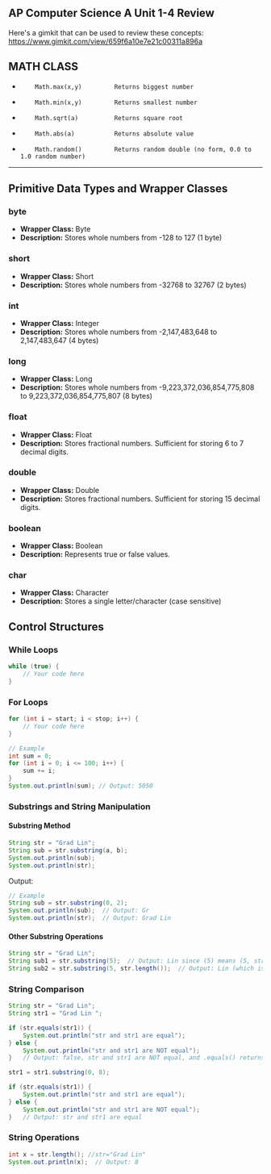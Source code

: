 ## AP Computer Science A Unit 1-4 Review

Here's a gimkit that can be used to review these concepts: https://www.gimkit.com/view/659f6a10e7e21c00311a896a

## MATH CLASS
-         Math.max(x,y)       	Returns biggest number
-         Math.min(x,y)         Returns smallest number
-         Math.sqrt(a)          Returns square root
-         Math.abs(a)           Returns absolute value
-         Math.random()       	Returns random double (no form, 0.0 to 1.0 random number)

---

## Primitive Data Types and Wrapper Classes

### byte

- **Wrapper Class:** Byte
- **Description:** Stores whole numbers from -128 to 127 (1 byte)

### short

- **Wrapper Class:** Short
- **Description:** Stores whole numbers from -32768 to 32767 (2 bytes)

### int

- **Wrapper Class:** Integer
- **Description:** Stores whole numbers from -2,147,483,648 to 2,147,483,647 (4 bytes)

### long

- **Wrapper Class:** Long
- **Description:** Stores whole numbers from -9,223,372,036,854,775,808 to 9,223,372,036,854,775,807 (8 bytes)

### float

- **Wrapper Class:** Float
- **Description:** Stores fractional numbers. Sufficient for storing 6 to 7 decimal digits.

### double

- **Wrapper Class:** Double
- **Description:** Stores fractional numbers. Sufficient for storing 15 decimal digits.

### boolean

- **Wrapper Class:** Boolean
- **Description:** Represents true or false values.

### char

- **Wrapper Class:** Character
- **Description:** Stores a single letter/character (case sensitive)

## Control Structures

### While Loops

```java
while (true) {
    // Your code here
}
```

### For Loops

```java
for (int i = start; i < stop; i++) {
    // Your code here
}

// Example
int sum = 0;
for (int i = 0; i <= 100; i++) {
    sum += i;
}
System.out.println(sum); // Output: 5050
```

### Substrings and String Manipulation

#### Substring Method

```java
String str = "Grad Lin";
String sub = str.substring(a, b);
System.out.println(sub);
System.out.println(str);
```

Output:

```java
// Example
String sub = str.substring(0, 2);
System.out.println(sub);  // Output: Gr
System.out.println(str);  // Output: Grad Lin
```

#### Other Substring Operations

```java
String str = "Grad Lin";
String sub1 = str.substring(5);  // Output: Lin since (5) means (5, str.length().
String sub2 = str.substring(5, str.length());  // Output: Lin (which is the same as above)
```

### String Comparison

```java
String str = "Grad Lin";
String str1 = "Grad Lin ";

if (str.equals(str1)) {
    System.out.println("str and str1 are equal");
} else {
    System.out.println("str and str1 are NOT equal");
}   // Output: false, str and str1 are NOT equal, and .equals() returns a boolean.

str1 = str1.substring(0, 8);

if (str.equals(str1)) {
    System.out.println("str and str1 are equal");
} else {
    System.out.println("str and str1 are NOT equal");
}   // Output: str and str1 are equal
```

### String Operations

```java
int x = str.length(); //str="Grad Lin"
System.out.println(x);  // Output: 8
```
